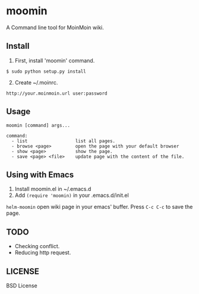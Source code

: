 # moomin

A Command line tool for MoinMoin wiki.

## Install

1. First, install 'moomin' command.

```
$ sudo python setup.py install
```

2. Create ~/.moinrc.

```
http://your.moinmoin.url user:password
```

## Usage

```
moomin [command] args...

command:
  - list                  list all pages.
  - browse <page>         open the page with your default browser
  - show <page>           show the page.
  - save <page> <file>    update page with the content of the file.
```

## Using with Emacs

1. Install moomin.el in ~/.emacs.d
2. Add `(require 'moomin)` in your .emacs.d/init.el

`helm-moomin` open wiki page in your emacs' buffer. Press `C-c C-c` to save the page.

## TODO

- Checking conflict.
- Reducing http request.

## LICENSE

BSD License
